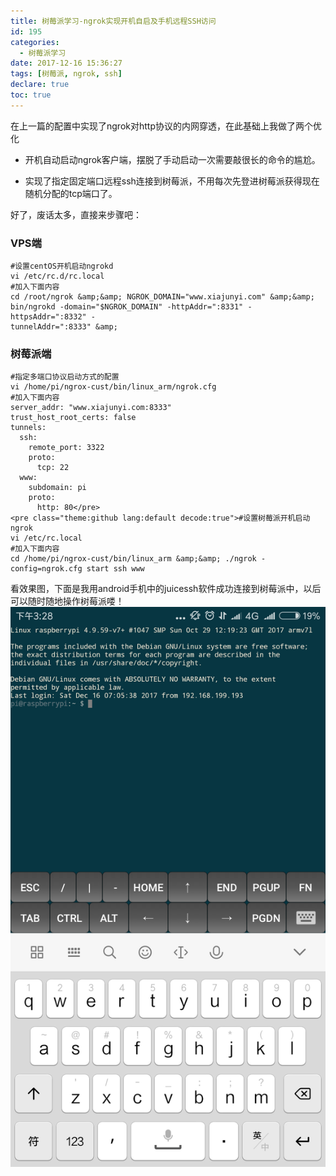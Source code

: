 ```yaml
---
title: 树莓派学习-ngrok实现开机自启及手机远程SSH访问
id: 195
categories:
  - 树莓派学习
date: 2017-12-16 15:36:27
tags: [树莓派, ngrok, ssh]
declare: true
toc: true
---
```


在上一篇的配置中实现了ngrok对http协议的内网穿透，在此基础上我做了两个优化

+ 开机自动启动ngrok客户端，摆脱了手动启动一次需要敲很长的命令的尴尬。

+ 实现了指定固定端口远程ssh连接到树莓派，不用每次先登进树莓派获得现在随机分配的tcp端口了。 

<!--more-->

好了，废话太多，直接来步骤吧：

### VPS端
``` shell 
#设置centOS开机启动ngrokd
vi /etc/rc.d/rc.local
#加入下面内容
cd /root/ngrok &amp;&amp; NGROK_DOMAIN="www.xiajunyi.com" &amp;&amp; bin/ngrokd -domain="$NGROK_DOMAIN" -httpAddr=":8331" -httpsAddr=":8332" - 
tunnelAddr=":8333" &amp; 
```

### 树莓派端
``` shell 
#指定多端口协议启动方式的配置
vi /home/pi/ngrox-cust/bin/linux_arm/ngrok.cfg
#加入下面内容
server_addr: "www.xiajunyi.com:8333"
trust_host_root_certs: false
tunnels:
  ssh:
    remote_port: 3322
    proto:
      tcp: 22
  www:
    subdomain: pi
    proto:
      http: 80</pre>
<pre class="theme:github lang:default decode:true">#设置树莓派开机启动ngrok
vi /etc/rc.local
#加入下面内容
cd /home/pi/ngrox-cust/bin/linux_arm &amp;&amp; ./ngrok -config=ngrok.cfg start ssh www
```

看效果图，下面是我用android手机中的juicessh软件成功连接到树莓派中，以后可以随时随地操作树莓派喽！![](/img/xjy/smp001.png)